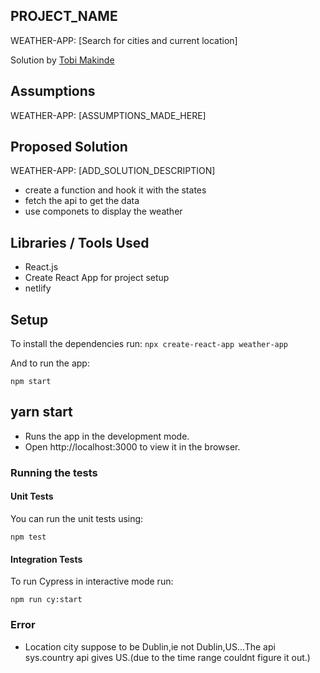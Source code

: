 ## PROJECT_NAME

WEATHER-APP: [Search for cities and current location]

Solution by [Tobi Makinde](ogunmakindetobi@outlook.com)

## Assumptions

WEATHER-APP: [ASSUMPTIONS_MADE_HERE]

## Proposed Solution

WEATHER-APP: [ADD_SOLUTION_DESCRIPTION]

- create a function and hook it with the states
- fetch the api to get the data
- use componets to display the weather

## Libraries / Tools Used

- React.js
- Create React App for project setup
- netlify

## Setup

To install the dependencies run:
`npx create-react-app weather-app`

And to run the app:

`npm start`

## yarn start

- Runs the app in the development mode.
- Open http://localhost:3000 to view it in the browser.

### Running the tests

#### Unit Tests

You can run the unit tests using:

`npm test`

#### Integration Tests

To run Cypress in interactive mode run:

`npm run cy:start`

### Error

- Location city suppose to be Dublin,ie not Dublin,US...The api sys.country api gives US.(due to the time range couldnt figure it out.)
